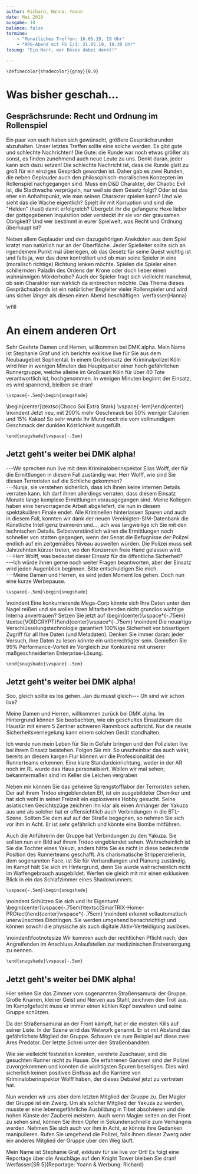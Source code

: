 ```yaml
---
author: Richard, Hanna, Yoann
date: Mai 2019
ausgabe: 10
balance: false
termine:
    - "Monatliches Treffen: 16.05.19, 19 Uhr"
    - "RPG-Abend mit FS I/1: 21.05.19, 18:30 Uhr"
losung: "Ein Narr, wer Böses dabei denkt!"

---
```


```{=tex}
\definecolor{shadecolor}{gray}{0.9}
```

# Was bisher geschah...
<!--
Werte Lesende,

so sehen wir uns also wieder.
Lange ist es her -- so würde man wohl üblicherweise sagen, aber dem ist nicht so.

Wir sind bemüht, den Informationsfluss stets aufrecht zu erhalten.
Daher berichten wir möglichst vollständig und zeitnah von den Geschehnissen in allen Teilen des Multiversums.
Und dort hat sich einiges zugetragen!
So kommt es, dass wir nun schon nach kurzer Zeit erneut zur Druckerpresse greifen, um Ihnen aus fernen Welten zu berichten.

Der schieren Masse wegen können wir aber nicht immer auch von Ihrer Lieblingswelt berichten, seien sie deshalb aber nicht betrübt: Bereits in der nächsten Ausgabe könnte wieder ein entsprechender Artikel veröffentlicht werden.
Und wenn Sie besondere Sehnsucht nach einer Welt verspüren oder einen heißen Tipp für die nächste große Story haben, dann zögern Sie nicht uns zu schreiben.-->

<!-- Gerade bei einer derart einseitigen Berichterstattung würde es sich anbieten, den obigen Paragraphen doch zu verwenden.-->

<!--Also:  Schön, dass Sie uns wieder lesen! -->

## Gesprächsrunde: Recht und Ordnung im Rollenspiel
Ein paar von euch haben sich gewünscht, größere Gesprächsrunden abzuhalten. Unser letztes Treffen sollte eine solche werden. Es gibt gute und schlechte Nachrichten!
Die Gute: die Runde war noch etwas größer als sonst, es finden zunehmend auch neue Leute zu uns. Denkt daran, jeder kann sich dazu setzen!
Die schlechte Nachricht ist, dass die Runde glatt zu groß für ein einziges Gespräch geworden ist.
Daher gab es zwei Runden, die neben Geplauder auch den philosophisch-moralischen Konzepten im Rollenspiel nachgegangen sind.
Muss ein D&D Charakter, der Chaotic Evil ist, die Stadtwache verprügeln, nur weil sie dem Gesetz folgt?
Oder ist das eher ein Anhaltspunkt, wie man seinen Charakter spielen kann?
Und wie sieht das die Wache eigentlich?
Spielt ihr mit Korruption und sind die "Helden" (hust) damit erfolgreich?
Übergebt ihr die gefangene Hexe lieber der gottgegebenen Inquisition oder versteckt ihr sie vor der grausamen Obrigkeit?
Und wer bestimmt in eurer Spielwelt, was Recht und Ordnung überhaupt ist?

Neben allem Geplauder und den dazugehörigen Anekdoten aus dem Spiel kratzt man natürlich nur an der Oberfläche.
Jeder Spielleiter sollte sich an irgendeinem Punkt mal überlegen, ob das Gesetz für seine Quest wichtig ist und falls ja, wer das denn kontrolliert und ob man seine Spieler in eine (moralisch richtige) Richtung lenken möchte.
Spielen die Spieler einen schillernden Paladin des Ordens der Krone oder doch lieber einen wahnsinnigen Mörderhobo?
Auch der Spieler fragt sich vielleicht manchmal, ob sein Charakter nun wirklich da einbrechen möchte.
Das Thema dieses Gesprächsabends ist ein natürlicher Begleiter vieler Rollenspieler und wird uns sicher länger als diesen einen Abend beschäftigen.
\verfasser{Hanna}

\vfill

# An einem anderen Ort
Sehr Geehrte Damen und Herren, willkommen bei DMK alpha.
Mein Name ist Stephanie Graf und ich berichte exklsive live für Sie aus dem Neubaugebiet Sophiental. In einem Großeinsatz der Kriminalpolizei Köln wird hier in wenigen Minuten das Hauptquatier einer hoch gefährlichen Runnergruppe, welche alleine im Großraum Köln für über 40 Tote verantwortlich ist, hochgenommen. In wenigen Minuten beginnt der Einsatz, es wird spannend, bleiben sie dran!

```{=tex}
\vspace{-.5em}\begin{snugshade}
```
\begin{center}\textsc{Choco Soi Extra Stark} \vspace{-1em}\end{center} \noindent
Jetzt neu, mit 200% mehr Geschmack bei 50% weniger Calorien und 15% Kakao!
So sehr wurde Ihr Mund noch nie vom vollmundigem Geschmack der dunklen Köstlichkeit ausgefüllt.

```{=tex}
\end{snugshade}\vspace{-.5em}
```

## Jetzt geht's weiter bei DMK alpha!
---Wir sprechen nun live mit dem Kriminaloberinspektor Elias Wolff, der für die Ermittlungen in diesem Fall zuständig war.
Herr Wolff, wie sind Sie diesen Terroristen auf die Schliche gekommen?  
---Nunja, sie verstehen sicherlich, dass ich Ihnen keine internen Details verraten kann.
Ich darf ihnen allerdings verraten, dass diesem Einsatz Monate lange komplexe Ermittlungen vorausgegangen sind.
Meine Kollegen haben eine hervorragende Arbeit abgeliefert, die nun in diesem spektakulären Finale endet.
Alle Kriminellen hinterlassen Spuren und auch in diesem Fall, konnten wir dank der neuen Vereinigten-SIM-Datenbank die Künstliche Intelligenz trainieren und..., ach was langweilige ich Sie mit den technischen Details. Selbstverständlich wären die Ermittlungen noch schneller von statten gegangen, wenn der Senat die Befugnisse der Polizei endlich auf ein zeitgemäßes Niveau ausweiten würden. Die Polizei muss seit Jahrzehnten kürzer treten, wo den Konzernen freie Hand gelassen wird.  
---Herr Wolff, was bedeutet dieser Einsatz für die öffentliche Sicherheit?  
---Ich würde ihnen gerne noch weiter Fragen beantworten, aber der Einsatz wird jeden Augenblick beginnen. Bitte entschuldigen Sie mich.  
---Meine Damen und Herren, es wird jeden Moment los gehen.
Doch nun eine kurze Werbepause.

```{=tex}
\vspace{-.5em}\begin{snugshade}
```
<!-- ## Werbung -->
\noindent
Eine konkurrierende Mega-Corp könnte sich Ihre Daten unter den Nagel reißen und sie wollen Ihren Mitarbeitenden nicht grundlos wichtige Interna anvertrauen?
Setzen Sie jetzt auf
\begin{center}\vspace*{-.75em} \textsc{VOIDCRYPT}!\end{center}\vspace*{-.75em} \noindent
Die neuartige Verschlüsselungstechnologie garantiert 100%ige Sicherheit vor bösartigem Zugriff für all Ihre Daten (und Metadaten). Denken Sie immer daran: jeder Versuch, Ihre Daten zu lesen könnte ein unberechtigter sein. Genießen Sie 99% Performance-Vorteil im Vergleich zur Konkurenz mit unserer maßgeschneiderten Enterprise-Lösung.
```{=tex}
\end{snugshade}\vspace{-.5em}
```

## Jetzt geht's weiter bei DMK alpha!
Soo, gleich sollte es los gehen. Jan du musst gleich--- Oh sind wir schon live?

Meine Damen und Herren, willkommen zurück bei DMK alpha. Im Hintergrund können Sie beobachten, wie ein geschultes Einsatzteam die Haustür mit einem 5 Zentner schweren Rammbock aufbricht. Nur die neuste Sicherheitsverriegelung kann einem solchen Gerät standhalten.

Ich werde nun mein Leben für Sie in Gefahr bringen und den Polizisten live bei ihrem Einsatz beistehen.
Folgen Sie mir. So unscheinbar das auch wirkt, bereits an diesem kargen Flur können wir die Professionalität des Runnerteams erkennen. Eine klare Standardeinrichtung, weder in der AR noch im RL wurde das Haus personalisiert.
Wollen wir mal sehen; bekanntermaßen sind im Keller die Leichen vergraben

Neben mir können Sie das geheime Sprengstofflabor der Terroristen sehen. Der auf ihrem Trideo eingeblendeten Elf, ist ein ausgebildeter Chemiker und hat sich wohl in seiner Freizeit ein explosiveres Hobby gesucht.
Seine asiatischen Gesichtszüge zeichnen ihn klar als einen Anhänger der Yakuza aus und als solcher hat er offensichtlich auch Verbindungen in die BTL-Szene.
Sollten Sie dem auf  auf der Straße begegnen, so nehmen Sie sich vor ihm in Acht. Er ist sehr gefährlich und könnte eine Bombe mitführen.

Auch die Anführerin der Gruppe hat Verbindungen zu den Yakuza. Sie sollten nun ein Bild auf ihrem Trideo eingeblendet sehen.
Wahrscheinlich ist Sie die Tochter eines Yakuzi, anders hätte Sie es nicht in diese bedeutende Position des Runnerteams geschafft.
Als charismatische Strippenzieherin, dem sogenannten Face, ist Sie für Verhandlungen und Planung zuständig.
Im Kampf hält Sie sich im Hintergrund, denn Sie wurde wahrscheinlich nicht im Waffengebrauch ausgebildet.
Werfen sie gleich mit mir einen exklusiven Blick in ein das Schlafzimmer eines Shadowrunners.

```{=tex}
\vspace{-.5em}\begin{snugshade}
```
<!-- ## Werbung -->
\noindent
Schützen Sie sich und Ihr Eigentum!
\begin{center}\vspace{-.75em}\textsc{SmarTRIX-Home-PROtect}\end{center}\vspace*{-.75em} \noindent
erkennt vollautomatisch unerwünschtes Eindringen.
Sie werden umgehend benachrichtigt und können sowohl die physische als auch digitale Aktiv-Verteidigung auslösen.

\noindent\footnotesize Wir kommen auch der rechtlichen Pflicht nach, den Angreifenden im Anschluss Anlaufstellen zur medizinischen Erstversorgung zu nennen.
```{=tex}
\end{snugshade}\vspace{-.5em}
```

## Jetzt geht's weiter bei DMK alpha!
Hier sehen Sie das Zimmer vom sogenannten Straßensamurai der Gruppe.
Große Knarren, kleiner Geist und Nerven aus Stahl, zeichnen den Troll aus. Im Kampfgefecht muss er immer einen kühlen Kopf bewahren und seine Gruppe schützen.

Da der Straßensamurai an der Front kämpft, hat er die meisten Kills auf seiner Liste.
In der Szene wird das Wetwork genannt. Er ist mit Abstand das gefährlichste Mitglied der Gruppe. Schauen sie zum Beispiel auf diese zwei Ares Predator.
Der letzte Schrei unter den Straßenbanditen.

Wie sie vielleicht feststellen konnten, verehrte Zuschauer, sind die gesuchten Runner nicht zu Hause.
Die erfahrenen Ganoven sind der Polizei zuvorgekommen und konnten die wichtigsten Spuren beseitigen.
Dies wird sicherlich keinen positiven Einfluss auf die Karriere von Kriminaloberinspektor Wolff haben, der dieses Debakel jetzt zu vertreten hat.

Nun wenden wir uns aber dem letzten Mitglied der Gruppe zu.
Der Magier der Gruppe ist ein Zwerg. Um als solcher Mitglied der Yakuza zu werden, musste er eine lebensgefährliche Ausbildung in Tibet absolvieren und die hohen Künste der Zauberei meistern.
Auch wenn Magier selten an der Front zu sehen sind, können Sie ihren Opfer in Sekundenschnelle zum Verhängnis werden.
Nehmen Sie sich auch vor ihm in Acht, er könnte ihre Gedanken manipulieren.
Rufen Sie umgehend die Polizei, falls ihnen dieser Zwerg oder ein anderes Mitglied der Gruppe über den Weg läuft.

Mein Name ist Stephanie Graf, exklusiv für sie live vor Ort! Es folgt eine Reportage über die Anschläge auf den Knight Tower bleiben Sie dran!
\Verfasser[SR 5]{Reportage: Yoann \& Werbung: Richard}

<!--
# Werbung
Wünschen Sie sich auch manchmal, Sie hätten mehr Tage pro Woche zur Verfügung?
_Kalender Kunibert_ hilft Ihnen, sich wieder neu zu fokussieren.
Durch das innovative one-day-at-a-time System, braucht sie nie wieder zu sorgen, was gestern war, oder morgen sein wird.
Lenken sie ihre volle Energie auf das Jetzt!

Wie das funktioniert: jede Seite ist mit "heute" beschriftet und mit einer Beschichtung versehen, die die Seite nach 24h von alleine auflöst.

\begin{center}Jetzt \textsc{Kalender Kunibert} vorbestellen!\end{center} \noindent

Die ersten 24 Bestellungen erhalten gratis ein praktisches Lesezeichen aus umweltverträglichem Gewebematerial.
\Verfasser{Autor}
-->
